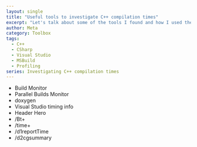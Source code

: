 ```yaml
---
layout: single
title: "Useful tools to investigate C++ compilation times"
excerpt: "Let's talk about some of the tools I found and how I used them"
author: Meta
category: Toolbox
tags:
  - C++
  - CSharp
  - Visual Studio
  - MSBuild
  - Profiling
series: Investigating C++ compilation times
---
```


  * Build Monitor
  * Parallel Builds Monitor
  * doxygen
  * Visual Studio timing info
  * Header Hero
  * /Bt+
  * /time+
  * /d1reportTime
  * /d2cgsummary
